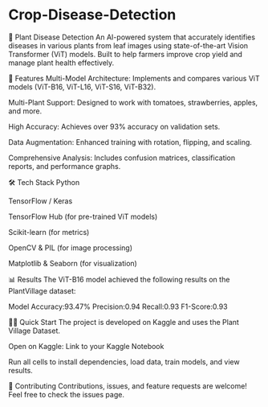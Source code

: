 # Crop-Disease-Detection

🌱 Plant Disease Detection
An AI-powered system that accurately identifies diseases in various plants from leaf images using state-of-the-art Vision Transformer (ViT) models. Built to help farmers improve crop yield and manage plant health effectively.

🚀 Features
Multi-Model Architecture: Implements and compares various ViT models (ViT-B16, ViT-L16, ViT-S16, ViT-B32).

Multi-Plant Support: Designed to work with tomatoes, strawberries, apples, and more.

High Accuracy: Achieves over 93% accuracy on validation sets.

Data Augmentation: Enhanced training with rotation, flipping, and scaling.

Comprehensive Analysis: Includes confusion matrices, classification reports, and performance graphs.

🛠️ Tech Stack
Python

TensorFlow / Keras

TensorFlow Hub (for pre-trained ViT models)

Scikit-learn (for metrics)

OpenCV & PIL (for image processing)

Matplotlib & Seaborn (for visualization)


📊 Results
The ViT-B16 model achieved the following results on the PlantVillage dataset:

Model	Accuracy:93.47%
Precision:0.94
Recall:0.93
F1-Score:0.93

🏃‍♂️ Quick Start
The project is developed on Kaggle and uses the Plant Village Dataset.

Open on Kaggle: Link to your Kaggle Notebook

Run all cells to install dependencies, load data, train models, and view results.


🤝 Contributing
Contributions, issues, and feature requests are welcome! Feel free to check the issues page.


